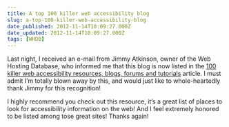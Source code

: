 ```yaml
---
title: A top 100 killer web accessibility blog
slug: a-top-100-killer-web-accessibility-blog
date_published: 2012-11-14T10:09:27.000Z
date_updated: 2012-11-14T10:09:27.000Z
tags: [WHDB]
---
```


Last night, I received an e-mail from Jimmy Atkinson, owner of the Web Hosting Database, who informed me that this blog is now listed in the [100 killer web accessibility resources, blogs, forums and tutorials](http://whdb.com/2008/100-killer-web-accessibility-resources-blogs-forums-and-tutorials/) article. I must admit I&#8217;m totally blown away by this, and would just like to whole-heartedly thank Jimmy for this recognition!

I highly recommend you check out this resource, it&#8217;s a great list of places to look for accessibility information on the web! And I feel extremely honored to be listed among tose great sites! Thanks again!
